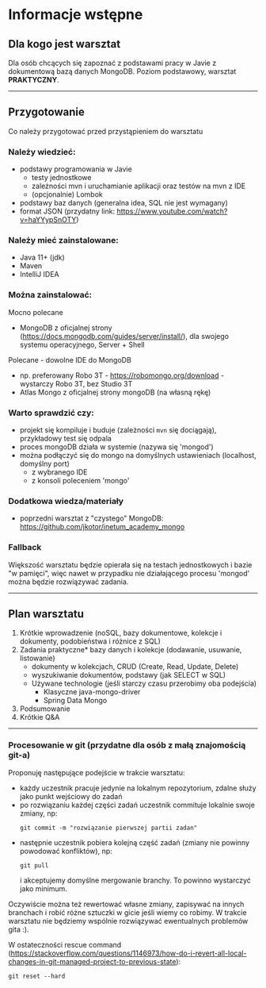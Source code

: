 # Informacje wstępne

## Dla kogo jest warsztat
Dla osób chcących się zapoznać z podstawami pracy w Javie z dokumentową bazą danych MongoDB. Poziom podstawowy, warsztat **PRAKTYCZNY**.

---

## Przygotowanie
Co należy przygotować przed przystąpieniem do warsztatu

### Należy wiedzieć:
* podstawy programowania w Javie
  * testy jednostkowe
  * zależności mvn i uruchamianie aplikacji oraz testów na mvn z IDE
  * (opcjonalnie) Lombok  
* podstawy baz danych (generalna idea, SQL nie jest wymagany)
* format JSON (przydatny link: https://www.youtube.com/watch?v=haYYypSnOTY)

### Należy mieć zainstalowane:
* Java 11+ (jdk)
* Maven
* IntelliJ IDEA

### Można zainstalować:
Mocno polecane
* MongoDB z oficjalnej strony (https://docs.mongodb.com/guides/server/install/), dla swojego systemu operacyjnego, Server + Shell

Polecane - dowolne IDE do MongoDB
* np. preferowany Robo 3T - https://robomongo.org/download - wystarczy Robo 3T, bez Studio 3T
* Atlas Mongo z oficjalnej strony mongoDB (na własną rękę)

### Warto sprawdzić czy:
* projekt się kompiluje i buduje (zależności `mvn` się dociągają), przykładowy test się odpala
* proces mongoDB działa w systemie (nazywa się 'mongod')
* można podłączyć się do mongo na domyślnych ustawieniach (localhost, domyślny port)
    * z wybranego IDE
    * z konsoli poleceniem 'mongo'
    
### Dodatkowa wiedza/materiały

* poprzedni warsztat z "czystego" MongoDB: https://github.com/jkotor/inetum_academy_mongo

### Fallback
Większość warsztatu będzie opierała się na testach jednostkowych i bazie "w pamięci", więc nawet w przypadku nie działającego 
procesu 'mongod' można będzie rozwiązywać zadania.
 

---

## Plan warsztatu
1. Krótkie wprowadzenie (noSQL, bazy dokumentowe, kolekcje i dokumenty, podobieństwa i różnice z SQL)
2. Zadania praktyczne* bazy danych i kolekcje (dodawanie, usuwanie, listowanie)
    * dokumenty w kolekcjach, CRUD (Create, Read, Update, Delete)
    * wyszukiwanie dokumentów, podstawy (jak SELECT w SQL)
    *  Używane technologie (jeśli starczy czasu przerobimy oba podejścia) 
        * Klasyczne java-mongo-driver
        * Spring Data Mongo
4. Podsumowanie
5. Krótkie Q&A  

---

### Procesowanie w git (przydatne dla osób z małą znajomością git-a)
Proponuję następujące podejście w trakcie warsztatu:
* każdy uczestnik pracuje jedynie na lokalnym repozytorium, zdalne służy jako punkt wejściowy do zadań
* po rozwiązaniu każdej części zadań uczestnik commituje lokalnie swoje zmiany, np:
    ```
    git commit -m "rozwiązanie pierwszej partii zadan"
    ```
* następnie uczestnik pobiera kolejną część zadań (zmiany nie powinny powodować konfliktów), np:
    ```
    git pull
    ```
  i akceptujemy domyślne mergowanie branchy. To powinno wystarczyć jako minimum.

Oczywiście można też rewertować własne zmiany, zapisywać na innych branchach i robić różne sztuczki w gicie jeśli wiemy co robimy. 
W trakcie warsztatu nie będziemy wspólnie rozwiązywać ewentualnych problemów gita :). 

W ostateczności rescue command (https://stackoverflow.com/questions/1146973/how-do-i-revert-all-local-changes-in-git-managed-project-to-previous-state):
  ```
  git reset --hard
  ```
    
